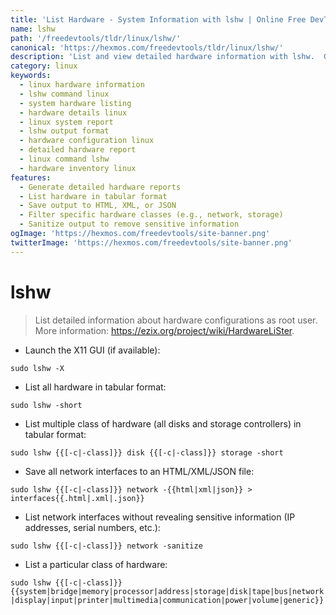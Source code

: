```yaml
---
title: 'List Hardware - System Information with lshw | Online Free DevTools by Hexmos'
name: lshw
path: '/freedevtools/tldr/linux/lshw/'
canonical: 'https://hexmos.com/freedevtools/tldr/linux/lshw/'
description: 'List and view detailed hardware information with lshw.  Generate reports in various formats, including HTML, XML and JSON. Free online tool, no registration required.'
category: linux
keywords:
  - linux hardware information
  - lshw command linux
  - system hardware listing
  - hardware details linux
  - linux system report
  - lshw output format
  - hardware configuration linux
  - detailed hardware report
  - linux command lshw
  - hardware inventory linux
features:
  - Generate detailed hardware reports
  - List hardware in tabular format
  - Save output to HTML, XML, or JSON
  - Filter specific hardware classes (e.g., network, storage)
  - Sanitize output to remove sensitive information
ogImage: 'https://hexmos.com/freedevtools/site-banner.png'
twitterImage: 'https://hexmos.com/freedevtools/site-banner.png'
---
```


# lshw

> List detailed information about hardware configurations as root user.
> More information: <https://ezix.org/project/wiki/HardwareLiSter>.

- Launch the X11 GUI (if available):

`sudo lshw -X`

- List all hardware in tabular format:

`sudo lshw -short`

- List multiple class of hardware (all disks and storage controllers) in tabular format:

`sudo lshw {{[-c|-class]}} disk {{[-c|-class]}} storage -short`

- Save all network interfaces to an HTML/XML/JSON file:

`sudo lshw {{[-c|-class]}} network -{{html|xml|json}} > interfaces{{.html|.xml|.json}}`

- List network interfaces without revealing sensitive information (IP addresses, serial numbers, etc.):

`sudo lshw {{[-c|-class]}} network -sanitize`

- List a particular class of hardware:

`sudo lshw {{[-c|-class]}} {{system|bridge|memory|processor|address|storage|disk|tape|bus|network|display|input|printer|multimedia|communication|power|volume|generic}}`
